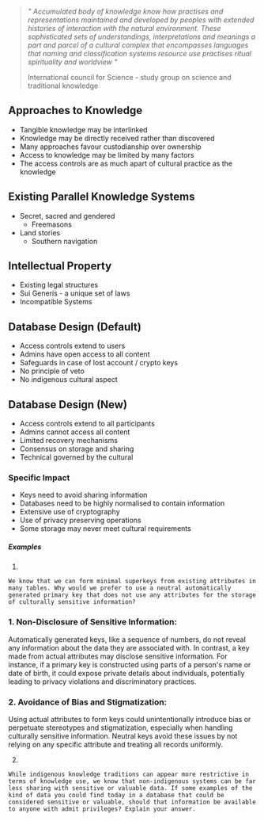 >*" Accumulated body of knowledge know how practises and representations maintained and developed by peoples with extended histories of interaction with the natural environment. These sophisticated sets of understandings, interpretations and meanings a part and parcel of a cultural complex that encompasses languages that naming and classification systems resource use practises ritual spirituality and worldview "*
>
>International council for Science - study group on science and traditional knowledge

## Approaches to Knowledge
- Tangible knowledge may be interlinked
- Knowledge may be directly received rather than discovered
- Many approaches favour custodianship over ownership
- Access to knowledge may be limited by many factors
- The access controls are as much apart of cultural practice as the knowledge 

## Existing Parallel Knowledge Systems
- Secret, sacred and gendered
	- Freemasons
- Land stories
	- Southern navigation

## Intellectual Property
- Existing legal structures
- Sui Generis - a unique set of laws
- Incompatible Systems

## Database Design (Default)
- Access controls extend to users
- Admins have open access to all content
- Safeguards in case of lost account / crypto keys
- No principle of veto
- No indigenous cultural aspect

## Database Design (New)
- Access controls extend to all participants
- Admins cannot access all content
- Limited recovery mechanisms
- Consensus on storage and sharing
- Technical governed by the cultural 

### Specific Impact
- Keys need to avoid sharing information
- Databases need to be highly normalised to contain information
- Extensive use of cryptography
- Use of privacy preserving operations
- Some storage may never meet cultural requirements 

##### Examples

1. 
```
We know that we can form minimal superkeys from existing attributes in many tables. Why would we prefer to use a neutral automatically generated primary key that does not use any attributes for the storage of culturally sensitive information?
```

### 1. **Non-Disclosure of Sensitive Information:**

Automatically generated keys, like a sequence of numbers, do not reveal any information about the data they are associated with. In contrast, a key made from actual attributes may disclose sensitive information. For instance, if a primary key is constructed using parts of a person's name or date of birth, it could expose private details about individuals, potentially leading to privacy violations and discriminatory practices.

### 2. **Avoidance of Bias and Stigmatization:**

Using actual attributes to form keys could unintentionally introduce bias or perpetuate stereotypes and stigmatization, especially when handling culturally sensitive information. Neutral keys avoid these issues by not relying on any specific attribute and treating all records uniformly.

2.
```
While indigenous knowledge traditions can appear more restrictive in terms of knowledge use, we know that non-indigenous systems can be far less sharing with sensitive or valuable data. If some examples of the kind of data you could find today in a database that could be considered sensitive or valuable, should that information be available to anyone with admit privileges? Explain your answer.
```